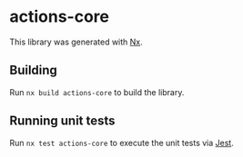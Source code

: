 # actions-core

This library was generated with [Nx](https://nx.dev).

## Building

Run `nx build actions-core` to build the library.

## Running unit tests

Run `nx test actions-core` to execute the unit tests via [Jest](https://jestjs.io).
